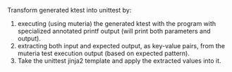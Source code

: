
Transform generated ktest into unittest by:
1. executing (using muteria) the generated ktest with the program with specialized annotated printf output (will print both parameters and output).
2. extracting both input and expected output, as key-value pairs, from the muteria test execution output (based on expected pattern).
3. Take the unittest jinja2 template and apply the extracted values into it.
